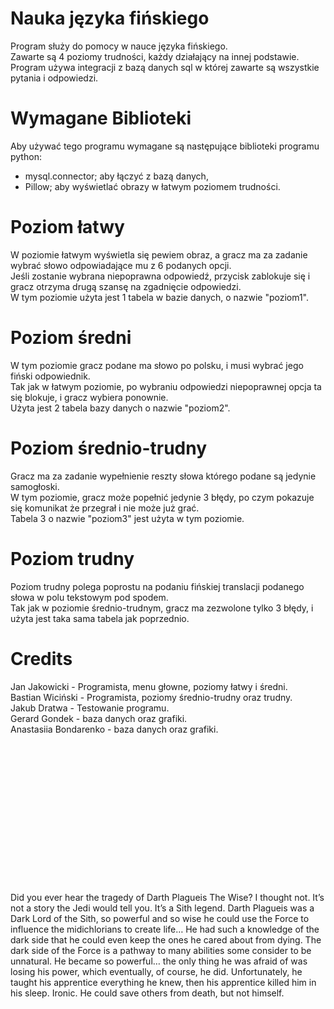 # Nauka języka fińskiego
Program służy do pomocy w nauce języka fińskiego. <br>
Zawarte są 4 poziomy trudności, każdy działający na innej podstawie. <br>
Program używa integracji z bazą danych sql w której zawarte są wszystkie pytania i odpowiedzi. <br>

# Wymagane Biblioteki
Aby używać tego programu wymagane są następujące biblioteki programu python: <br>
- mysql.connector; aby łączyć z bazą danych, <br> 
- Pillow; aby wyświetlać obrazy w łatwym poziomem trudności. <br>

# Poziom łatwy
W poziomie łatwym wyświetla się pewiem obraz, a gracz ma za zadanie wybrać słowo odpowiadające mu z 6 podanych opcji. <br>
Jeśli zostanie wybrana niepoprawna odpowiedź, przycisk zablokuje się i gracz otrzyma drugą szansę na zgadnięcie odpowiedzi. <br>
W tym poziomie użyta jest 1 tabela w bazie danych, o nazwie "poziom1". <br>

# Poziom średni
W tym poziomie gracz podane ma słowo po polsku, i musi wybrać jego fiński odpowiednik. <br>
Tak jak w łatwym poziomie, po wybraniu odpowiedzi niepoprawnej opcja ta się blokuje, i gracz wybiera ponownie. <br>
Użyta jest 2 tabela bazy danych o nazwie "poziom2". <br>

# Poziom średnio-trudny
Gracz ma za zadanie wypełnienie reszty słowa którego podane są jedynie samogłoski. <br>
W tym poziomie, gracz może popełnić jedynie 3 błędy, po czym pokazuje się komunikat że przegrał i nie może już grać. <br>
Tabela 3 o nazwie "poziom3" jest użyta w tym poziomie. <br>

# Poziom trudny
Poziom trudny polega poprostu na podaniu fińskiej translacji podanego słowa w polu tekstowym pod spodem. <br>
Tak jak w poziomie średnio-trudnym, gracz ma zezwolone tylko 3 błędy, i użyta jest taka sama tabela jak poprzednio. <br>

# Credits
Jan Jakowicki - Programista, menu głowne, poziomy łatwy i średni. <br>
Bastian Wiciński - Programista, poziomy średnio-trudny oraz trudny. <br>
Jakub Dratwa - Testowanie programu. <br>
Gerard Gondek - baza danych oraz grafiki. <br>
Anastasiia Bondarenko - baza danych oraz grafiki. <br>































<br><br><br><br><br><br><br><br><br><br><br><br><br><br> Did you ever hear the tragedy of Darth Plagueis The Wise? I thought not. It’s not a story the Jedi would tell you. It’s a Sith legend. Darth Plagueis was a Dark Lord of the Sith, so powerful and so wise he could use the Force to influence the midichlorians to create life… He had such a knowledge of the dark side that he could even keep the ones he cared about from dying. The dark side of the Force is a pathway to many abilities some consider to be unnatural. He became so powerful… the only thing he was afraid of was losing his power, which eventually, of course, he did. Unfortunately, he taught his apprentice everything he knew, then his apprentice killed him in his sleep. Ironic. He could save others from death, but not himself.